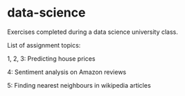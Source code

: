 # data-science
Exercises completed during a data science university class.

List of assignment topics:

1, 2, 3: Predicting house prices

4: Sentiment analysis on Amazon reviews

5: Finding nearest neighbours in wikipedia articles
